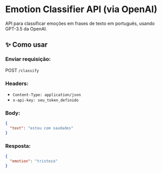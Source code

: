 # Emotion Classifier API (via OpenAI)

API para classificar emoções em frases de texto em português, usando GPT-3.5 da OpenAI.

## ✨ Como usar

### Enviar requisição:
POST `/classify`

### Headers:
- `Content-Type: application/json`
- `x-api-key: seu_token_definido`

### Body:
```json
{
  "text": "estou com saudades"
}
```
### Resposta:
```json
{
  "emotion": "tristeza"
}
